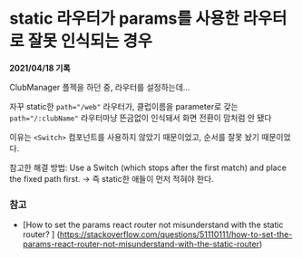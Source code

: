 # static 라우터가 params를 사용한 라우터로 잘못 인식되는 경우

**2021/04/18 기록**

ClubManager 플젝을 하던 중, 라우터를 설정하는데...

자꾸 static한 `path="/web"` 라우터가, 클럽이름을 parameter로 갖는 `path="/:clubName"` 라우터마냥 뜬금없이 인식돼서 화면 전환이 맘처럼 안 됐다

이유는 `<Switch>` 컴포넌트를 사용하지 않았기 때문이었고, 순서를 잘못 놨기 때문이었다.

참고한 해결 방법: Use a Switch (which stops after the first match) and place the fixed path first. -> 즉 static한 애들이 먼저 적혀야 한다.

### 참고
* [How to set the params react router not misunderstand with the static router?
] (https://stackoverflow.com/questions/51110111/how-to-set-the-params-react-router-not-misunderstand-with-the-static-router)
